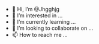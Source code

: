 - 👋 Hi, I’m @Jhgghjg
- 👀 I’m interested in ...
- 🌱 I’m currently learning ...
- 💞️ I’m looking to collaborate on ...
- 📫 How to reach me ...

<!---you fool

Jhgghjg/Jhgghjg is a ✨ special ✨ repository because its `README.md` (this file) appears on your GitHub profile.
You can click the Preview link to take a look at your changes.
--->
